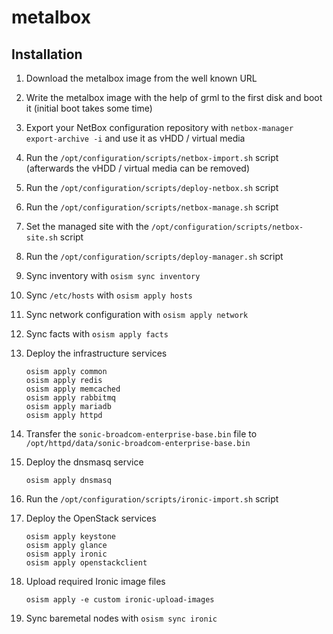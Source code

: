 # metalbox

## Installation

1. Download the metalbox image from the well known URL
2. Write the metalbox image with the help of grml to the first disk
   and boot it (initial boot takes some time)
3. Export your NetBox configuration repository with `netbox-manager export-archive -i`
   and use it as vHDD / virtual media
4. Run the `/opt/configuration/scripts/netbox-import.sh` script (afterwards the vHDD / virtual
   media can be removed)
5. Run the `/opt/configuration/scripts/deploy-netbox.sh` script
6. Run the `/opt/configuration/scripts/netbox-manage.sh` script
7. Set the managed site with the `/opt/configuration/scripts/netbox-site.sh` script
8. Run the `/opt/configuration/scripts/deploy-manager.sh` script
9. Sync inventory with `osism sync inventory`
10. Sync `/etc/hosts` with `osism apply hosts`
11. Sync network configuration with `osism apply network`
12. Sync facts with `osism apply facts`
13. Deploy the infrastructure services

    ```
    osism apply common
    osism apply redis
    osism apply memcached
    osism apply rabbitmq
    osism apply mariadb
    osism apply httpd
    ```

14. Transfer the `sonic-broadcom-enterprise-base.bin` file to
    `/opt/httpd/data/sonic-broadcom-enterprise-base.bin`

15. Deploy the dnsmasq service

    ```
    osism apply dnsmasq
    ```

16. Run the `/opt/configuration/scripts/ironic-import.sh` script

17. Deploy the OpenStack services

    ```
    osism apply keystone
    osism apply glance
    osism apply ironic
    osism apply openstackclient
    ```

18. Upload required Ironic image files

    ```
    osism apply -e custom ironic-upload-images
    ```

19. Sync baremetal nodes with `osism sync ironic`
